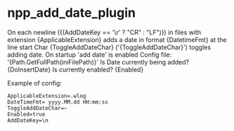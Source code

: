 # npp_add_date_plugin
On each newline ({(AddDateKey == '\r' ? "CR" : "LF")}) in files with extension {ApplicableExtension} adds a date in format {DatetimeFmt} at the line start
Char {ToggleAddDateChar} ('{ToggleAddDateChar}') toggles adding date.
On startup 'add date' is enabled
Config file: '{Path.GetFullPath(iniFilePath)}'
Is Date currently being added? {DoInsertDate}
Is currently enabled? {Enabled}

Example of config:
~~~
ApplicableExtension=.wlog
DateTimeFmt= yyyy.MM.dd HH:mm:ss
ToggleAddDateChar=~
Enabled=true
AddDateKey=\n
~~~